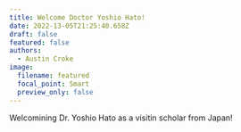 ```yaml
---
title: Welcome Doctor Yoshio Hato!
date: 2022-13-05T21:25:40.658Z
draft: false
featured: false
authors:
  - Austin Croke
image:
  filename: featured
  focal_point: Smart
  preview_only: false
---
```

Welcomining Dr. Yoshio Hato as a visitin scholar from Japan!
